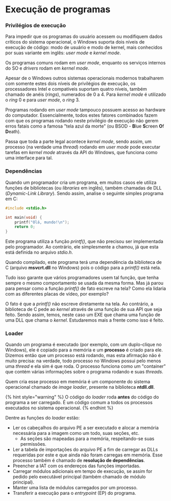 # Execução de programas

### Privilégios de execução

Para impedir que os programas do usuário acessem ou modifiquem dados críticos do sistema operacional, o Windows suporta dois níveis de execução de código: modo de usuário e modo de kernel, mais conhecidos por suas variante em inglês: _user mode_ e _kernel mode_.

Os programas comuns rodam em _user mode_, enquanto os serviços internos do SO e _drivers_ rodam em _kernel mode_.

Apesar de o Windows outros sistemas operacionais modernos trabalharem com somente estes dois níveis de privilégios de execução, os processadores Intel e compatíveis suportam quatro níveis, também chamado de anéis \(_rings_\), numerados de 0 a 4. Para _kernel mode_ é utilizado o _ring_ 0 e para _user mode_, o _ring_ 3.

Programas rodando em _user mode_ tampouco possuem acesso ao hardware do computador. Essencialmente, todos estes fatores combinados fazem com que os programas rodando neste privilégio de execução não gerem erros fatais como a famosa "tela azul da morte" (ou BSOD - **B**lue **S**creen **O**f **D**eath).

Passa que toda a parte legal acontece _kernel mode_, sendo assim, um processo (na verdade uma _thread_) rodando em _user mode_ pode executar tarefas em _kernel mode_ através da API do Windows, que funciona como uma interface para tal.

### Dependências

Quando um programador cria um programa, em muitos casos ele utiliza funções de bibliotecas \(ou _libraries_ em inglês\), também chamadas de DLL \(_Dynamic-Link Library_\). Sendo assim, analise o seguinte simples programa em C:

```c
#include <stdio.h>

int main(void) {
    printf("Olá, mundo!\n");
    return 0;
}
```

Este programa utiliza a função _printf\(\)_, que não precisou ser implementada pelo programador. Ao contrário, ele simplesmente a chamou, já que esta está definida no arquivo _stdio.h_.

Quando compilado, este programa terá uma dependência da biblioteca de C \(arquivo **msvcrt.dll** no Windows\) pois o código para a _printf\(\)_ está nela.

Tudo isso garante que vários programadores usem tal função, que tenha sempre o mesmo comportamento se usada da mesma forma. Mas já parou para pensar como a função _printf\(\)_ de fato escreve na tela? Como ela lidaria com as diferentes placas de vídeo, por exemplo?

O fato é que a _printf\(\)_ não escreve diretamente na tela. Ao contrário, a biblioteca de C pede ao _kernel_ através de uma função de sua API que seja feito. Sendo assim, temos, neste caso um EXE que chama uma função de uma DLL que chama o _kernel_. Estudaremos mais a frente como isso é feito.

### Loader

Quando um programa é executado (por exemplo, com um duplo-clique no Windows), ele é copiado para a memória e um **processo** é criado para ele. Dizemos então que um processo está rodando, mas esta afirmação não é muito precisa: na verdade, todo processo no Windows possui pelo menos uma _thread_ e ela sim é que roda. O processo funciona como um "container" que contém várias informações sobre o programa rodando e suas _threads_.

Quem cria esse processo em memória é um componente do sistema operacional chamado de _image loader_, presente na biblioteca **ntdll.dll**.

{% hint style="warning" %}
O código do _loader_  roda **antes** do código do programa a ser carregado. É um código comum a todos os processos executados no sistema operacional.
{% endhint %}

Dentre as funções do _loader_ estão:

* Ler os cabeçalhos do arquivo PE a ser executado e alocar a memória necessária para a imagem como um todo, suas seções, etc.
  * As seções são mapeadas para a memória, respeitando-se suas permissões.
* Ler a tabela de importações do arquivo PE a fim de carregar as DLLs requeridas por este e que ainda não foram carregas em memória. Esse processo também é chamado de **resolução de dependências**.
* Preencher a IAT com os endereços das funções importadas.
* Carregar módulos adicionais em tempo de execução, se assim for pedido pelo executável principal \(também chamado de módulo principal\).
* Manter uma lista de módulos carregados por um processo.
* Transferir a execução para o _entrypoint_ \(EP\) do programa.

